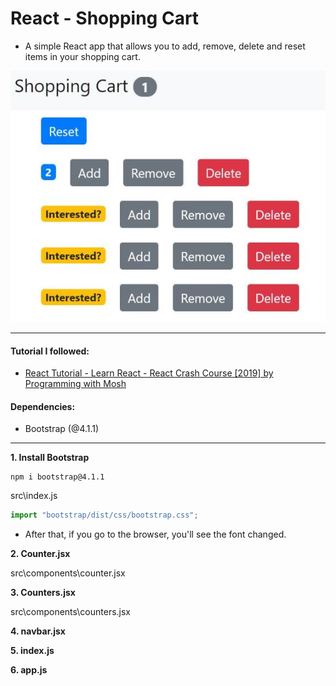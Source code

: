 # React - Shopping Cart

- A simple React app that allows you to add, remove, delete and reset items in your shopping cart.

![example](./public/cart.JPG)

---

#### Tutorial I followed:

- [React Tutorial - Learn React - React Crash Course [2019] by Programming with Mosh](https://www.youtube.com/watch?v=Ke90Tje7VS0&t=62s)

#### Dependencies:

- Bootstrap (@4.1.1)

---

**1. Install Bootstrap**

```
npm i bootstrap@4.1.1
```

src\index.js

```javascript
import "bootstrap/dist/css/bootstrap.css";
```

- After that, if you go to the browser, you'll see the font changed.

**2. Counter.jsx**

src\components\counter.jsx

**3. Counters.jsx**

src\components\counters.jsx

**4. navbar.jsx**

**5. index.js**

**6. app.js**
